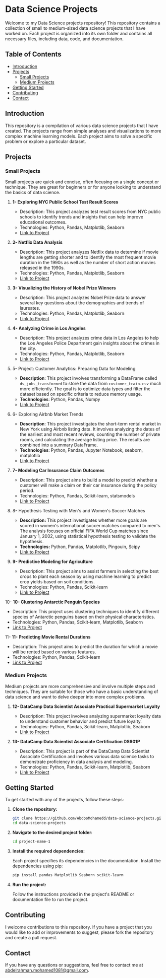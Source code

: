 
# Data Science Projects

Welcome to my Data Science projects repository! This repository contains a collection of small to medium-sized data science projects that I have worked on. Each project is organized into its own folder and contains all necessary files, including data, code, and documentation.

## Table of Contents

- [Introduction](#introduction)
- [Projects](#projects)
  - [Small Projects](#small-projects)
  - [Medium Projects](#medium-projects)
- [Getting Started](#getting-started)
- [Contributing](#contributing)
- [Contact](#contact)

## Introduction

This repository is a compilation of various data science projects that I have created. The projects range from simple analyses and visualizations to more complex machine learning models. Each project aims to solve a specific problem or explore a particular dataset.

## Projects

### Small Projects

Small projects are quick and concise, often focusing on a single concept or technique. They are great for beginners or for anyone looking to understand the basics of data science.

1. **1- Exploring NYC Public School Test Result Scores**
   - Description: This project analyzes test result scores from NYC public schools to identify trends and insights that can help improve educational outcomes.
   - Technologies: Python, Pandas, Matplotlib, Seaborn
   - [Link to Project](https://github.com/AbdooMohamedd/Data-Science-projects/tree/main/1-%20Exploring%20NYC%20Public%20School%20Test%20Result%20Scores)

2. **2- Netflix Data Analysis**
   - Description: This project analyzes Netflix data to determine if movie lengths are getting shorter and to identify the most frequent movie duration in the 1990s as well as the number of short action movies released in the 1990s.
   - Technologies: Python, Pandas, Matplotlib, Seaborn
   - [Link to Project](https://github.com/AbdooMohamedd/Data-Science-projects/tree/main/2-%20Investigating%20Netflix%20Movies)
  
3. **3- Visualizing the History of Nobel Prize Winners**
   - Description: This project analyzes Nobel Prize data to answer several key questions about the demographics and trends of laureates.
   - Technologies: Python, Pandas, Matplotlib, Seaborn
   - [Link to Project](https://github.com/AbdooMohamedd/Data-Science-projects/tree/main/3-%20Visualizing%20the%20History%20of%20Nobel%20Prize%20Winners)

4. **4- Analyzing Crime in Los Angeles**
   - Description: This project analyzes crime data in Los Angeles to help the Los Angeles Police Department gain insights about the crimes in the city.
   - Technologies: Python, Pandas, Matplotlib, Seaborn
   - [Link to Project](https://github.com/AbdooMohamedd/Data-Science-projects/tree/main/4-%20Analyzing%20Crime%20in%20Los%20Angeles)

5. 5- Project: Customer Analytics: Preparing Data for Modeling

   - **Description**: This project involves transforming a DataFrame called `ds_jobs_transformed` to store the data from `customer_train.csv` much more efficiently. The goal is to optimize data types and filter the dataset based on specific criteria to reduce memory usage.
   - **Technologies**: Python, Pandas, Numpy
   - [Link to Project](https://github.com/AbdooMohamedd/Data-Science-projects/tree/main/5-%20Project%20Customer%20Analytics%20Preparing%20Data%20for%20Modeling)

6. 6- Exploring Airbnb Market Trends

   - **Description**: This project investigates the short-term rental market in New York using Airbnb listing data. It involves analyzing the dates of the earliest and most recent reviews, counting the number of private rooms, and calculating the average listing price. The results are combined into a summary DataFrame.
   - **Technologies**: Python, Pandas, Jupyter Notebook, seaborn, matplotlib
   - [Link to Project](https://github.com/AbdooMohamedd/Data-Science-projects/tree/main/6-%20Exploring%20Airbnb%20Market%20Trends)
     
7. **7- Modeling Car Insurance Claim Outcomes**
   - Description: This project aims to build a model to predict whether a customer will make a claim on their car insurance during the policy period.
   - Technologies: Python, Pandas, Scikit-learn, statsmodels
   - [Link to Project](https://github.com/AbdooMohamedd/Data-Science-projects/tree/main/7-%20Modeling%20Car%20Insurance%20Claim%20Outcomes)
  
8. 8- Hypothesis Testing with Men's and Women's Soccer Matches
    - **Description:** This project investigates whether more goals are scored in women's international soccer matches compared to men's. The analysis focuses on official FIFA World Cup matches since January 1, 2002, using statistical hypothesis testing to validate the hypothesis.
    - **Technologies:** Python, Pandas, Matplotlib, Pingouin, Scipy
    - [Link to Project](https://github.com/AbdooMohamedd/Data-Science-projects/tree/main/8-%20Hypothesis%20Testing%20with%20Men's%20and%20Women's%20Soccer%20Matches)

9. **9- Predictive Modeling for Agriculture**
   - Description: This project aims to assist farmers in selecting the best crops to plant each season by using machine learning to predict crop yields based on soil conditions.
   - Technologies: Python, Pandas, Scikit-learn
   - [Link to Project](https://github.com/AbdooMohamedd/Data-Science-projects/tree/main/9-%20Predictive%20Modeling%20for%20Agriculture)

10- **10- Clustering Antarctic Penguin Species**
   - Description: This project uses clustering techniques to identify different species of Antarctic penguins based on their physical characteristics.
   - Technologies: Python, Pandas, Scikit-learn, Matplotlib, Seaborn
   - [Link to Project](https://github.com/AbdooMohamedd/Data-Science-projects/tree/main/10-%20Clustering%20Antarctic%20Penguin%20Species)

11- **11- Predicting Movie Rental Durations**
   - Description: This project aims to predict the duration for which a movie will be rented based on various features.
   - Technologies: Python, Pandas, Scikit-learn
   - [Link to Project](https://github.com/AbdooMohamedd/Data-Science-projects/tree/main/11-%20Predicting%20Movie%20Rental%20Durations)

### Medium Projects

Medium projects are more comprehensive and involve multiple steps and techniques. They are suitable for those who have a basic understanding of data science and want to delve deeper into more complex problems.

1. **12- DataCamp Data Scientist Associate Practical Supermarket Loyalty**
   - Description: This project involves analyzing supermarket loyalty data to understand customer behavior and predict future loyalty.
   - Technologies: Python, Pandas, Scikit-learn, Matplotlib, Seaborn
   - [Link to Project](https://github.com/AbdooMohamedd/Data-Science-projects/tree/main/12-%20DataCamp%20Data%20Scientist%20Associate%20Practical%20Supermarket%20Loyalty)

2. **13- DataCamp Data Scientist Associate Certification DS601P**
   - Description: This project is part of the DataCamp Data Scientist Associate Certification and involves various data science tasks to demonstrate proficiency in data analysis and modeling.
   - Technologies: Python, Pandas, Scikit-learn, Matplotlib, Seaborn
   - [Link to Project](https://github.com/AbdooMohamedd/Data-Science-projects/tree/main/13-%20DataCamp%20Data%20Scientist%20Associate%20Certification%20DS601P)


## Getting Started

To get started with any of the projects, follow these steps:

1. **Clone the repository:**

   ```bash
   git clone https://github.com/AbdooMohamedd/data-science-projects.git
   cd data-science-projects
   ```

2. **Navigate to the desired project folder:**

   ```bash
   cd project-name-1
   ```

3. **Install the required dependencies:**

   Each project specifies its dependencies in the documentation. Install the dependencies using pip:

   ```bash
   pip install pandas Matplotlib Seaborn scikit-learn 
   ```

4. **Run the project:**

   Follow the instructions provided in the project's README or documentation file to run the project.

## Contributing

I welcome contributions to this repository. If you have a project that you would like to add or improvements to suggest, please fork the repository and create a pull request.

## Contact

If you have any questions or suggestions, feel free to contact me at [abdelrahman.mohamed1081@gmail.com](mailto:abdelrahman.mohamed1081@gmail.com).
